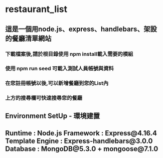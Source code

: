 # restaurant_list
<h2>這是一個用node.js、express、handlebars、架設的餐廳清單網站</h2>
<h3>下載檔案後,請於根目錄使用 npm install載入需要的模組</h3>
<h3>使用 npm run seed 可載入測試人員帳號與資料<h3>
<h3>在您註冊帳號以後,可以新增餐廳到您的List內</h3>
<h3>上方的搜尋欄可快速搜尋您的餐廳</h3>

<h2>Environment SetUp - 環境建置<h2>
Runtime : Node.js
Framework : Express@4.16.4
Template Engine : Express-handlebars@3.0.0
Database : MongoDB@5.3.0 + mongoose@7.1.0

